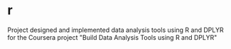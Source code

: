 # r
Project designed and implemented data analysis tools using R and DPLYR for the Coursera project "Build Data Analysis Tools using R and DPLYR"
